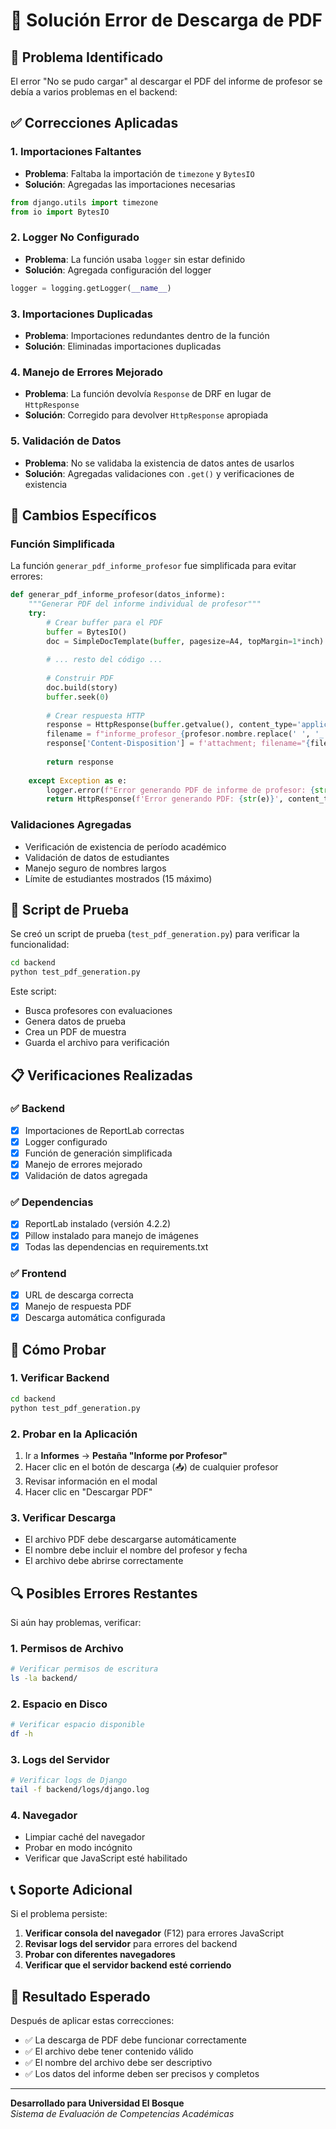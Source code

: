 # 🔧 Solución Error de Descarga de PDF

## 🚨 **Problema Identificado**

El error "No se pudo cargar" al descargar el PDF del informe de profesor se debía a varios problemas en el backend:

## ✅ **Correcciones Aplicadas**

### **1. Importaciones Faltantes**
- **Problema**: Faltaba la importación de `timezone` y `BytesIO`
- **Solución**: Agregadas las importaciones necesarias

```python
from django.utils import timezone
from io import BytesIO
```

### **2. Logger No Configurado**
- **Problema**: La función usaba `logger` sin estar definido
- **Solución**: Agregada configuración del logger

```python
logger = logging.getLogger(__name__)
```

### **3. Importaciones Duplicadas**
- **Problema**: Importaciones redundantes dentro de la función
- **Solución**: Eliminadas importaciones duplicadas

### **4. Manejo de Errores Mejorado**
- **Problema**: La función devolvía `Response` de DRF en lugar de `HttpResponse`
- **Solución**: Corregido para devolver `HttpResponse` apropiada

### **5. Validación de Datos**
- **Problema**: No se validaba la existencia de datos antes de usarlos
- **Solución**: Agregadas validaciones con `.get()` y verificaciones de existencia

## 🔧 **Cambios Específicos**

### **Función Simplificada**
La función `generar_pdf_informe_profesor` fue simplificada para evitar errores:

```python
def generar_pdf_informe_profesor(datos_informe):
    """Generar PDF del informe individual de profesor"""
    try:
        # Crear buffer para el PDF
        buffer = BytesIO()
        doc = SimpleDocTemplate(buffer, pagesize=A4, topMargin=1*inch)
        
        # ... resto del código ...
        
        # Construir PDF
        doc.build(story)
        buffer.seek(0)
        
        # Crear respuesta HTTP
        response = HttpResponse(buffer.getvalue(), content_type='application/pdf')
        filename = f"informe_profesor_{profesor.nombre.replace(' ', '_')}_{datetime.now().strftime('%Y%m%d_%H%M%S')}.pdf"
        response['Content-Disposition'] = f'attachment; filename="{filename}"'
        
        return response
        
    except Exception as e:
        logger.error(f"Error generando PDF de informe de profesor: {str(e)}")
        return HttpResponse(f'Error generando PDF: {str(e)}', content_type='text/plain', status=500)
```

### **Validaciones Agregadas**
- Verificación de existencia de período académico
- Validación de datos de estudiantes
- Manejo seguro de nombres largos
- Límite de estudiantes mostrados (15 máximo)

## 🧪 **Script de Prueba**

Se creó un script de prueba (`test_pdf_generation.py`) para verificar la funcionalidad:

```bash
cd backend
python test_pdf_generation.py
```

Este script:
- Busca profesores con evaluaciones
- Genera datos de prueba
- Crea un PDF de muestra
- Guarda el archivo para verificación

## 📋 **Verificaciones Realizadas**

### **✅ Backend**
- [x] Importaciones de ReportLab correctas
- [x] Logger configurado
- [x] Función de generación simplificada
- [x] Manejo de errores mejorado
- [x] Validación de datos agregada

### **✅ Dependencias**
- [x] ReportLab instalado (versión 4.2.2)
- [x] Pillow instalado para manejo de imágenes
- [x] Todas las dependencias en requirements.txt

### **✅ Frontend**
- [x] URL de descarga correcta
- [x] Manejo de respuesta PDF
- [x] Descarga automática configurada

## 🚀 **Cómo Probar**

### **1. Verificar Backend**
```bash
cd backend
python test_pdf_generation.py
```

### **2. Probar en la Aplicación**
1. Ir a **Informes** → **Pestaña "Informe por Profesor"**
2. Hacer clic en el botón de descarga (📥) de cualquier profesor
3. Revisar información en el modal
4. Hacer clic en "Descargar PDF"

### **3. Verificar Descarga**
- El archivo PDF debe descargarse automáticamente
- El nombre debe incluir el nombre del profesor y fecha
- El archivo debe abrirse correctamente

## 🔍 **Posibles Errores Restantes**

Si aún hay problemas, verificar:

### **1. Permisos de Archivo**
```bash
# Verificar permisos de escritura
ls -la backend/
```

### **2. Espacio en Disco**
```bash
# Verificar espacio disponible
df -h
```

### **3. Logs del Servidor**
```bash
# Verificar logs de Django
tail -f backend/logs/django.log
```

### **4. Navegador**
- Limpiar caché del navegador
- Probar en modo incógnito
- Verificar que JavaScript esté habilitado

## 📞 **Soporte Adicional**

Si el problema persiste:

1. **Verificar consola del navegador** (F12) para errores JavaScript
2. **Revisar logs del servidor** para errores del backend
3. **Probar con diferentes navegadores**
4. **Verificar que el servidor backend esté corriendo**

## 🎯 **Resultado Esperado**

Después de aplicar estas correcciones:
- ✅ La descarga de PDF debe funcionar correctamente
- ✅ El archivo debe tener contenido válido
- ✅ El nombre del archivo debe ser descriptivo
- ✅ Los datos del informe deben ser precisos y completos

---

**Desarrollado para Universidad El Bosque**  
*Sistema de Evaluación de Competencias Académicas*
